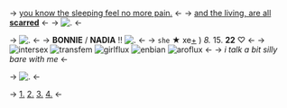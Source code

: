 -> [you know the sleeping feel no more pain.](https://open.spotify.com/track/6olS0TmHmsGr0hXtcBsiVM?si=9n5ZabhUSimD2BAQg1uzKA) <-
-> [and the living, are all **scarred**](https://open.spotify.com/track/6olS0TmHmsGr0hXtcBsiVM?si=9n5ZabhUSimD2BAQg1uzKA) <-
-> ![.](https://media.discordapp.net/attachments/1049161586436218980/1059628708283027557/IMG_9212.png) <-

-> ![.](https://gifs.crd.co/assets/images/gallery22/112e5b89_original.gif?v=d417d32b) <-
-> **BONNIE** / **NADIA** !! ![.](https://enchantments.carrd.co/assets/images/gallery02/56661dac.gif?v=8a8ea568) <-
-> `she` ★ xe[+](https://en.pronouns.page/@mustaine) ) *8.* 15. **22** ♡ <-
-> ![intersex](https://i.postimg.cc/0jLrptYC/Untitled512-20220918064009.png) ![transfem](https://i.postimg.cc/mrbkN1HK/Untitled512-20220918064324.png) ![girlflux](https://i.postimg.cc/wv41Bx3Z/Untitled512-20220918063838.png) ![enbian](https://i.postimg.cc/SRSYYgWC/Untitled512-20221015083648.png) ![aroflux](https://i.postimg.cc/DwDFmWcq/Untitled512-20220918064956.png) <-
-> *i talk a bit silly bare with me* <-

-> ![.](https://enchantments.carrd.co/assets/images/gallery08/88b45802.png?v=8a8ea568) <-

-> [1.](http://txti.es/y737o) [2.](http://txti.es/0h27n) [3.](http://txti.es/mg2as) [4.](https://rentry.co/bonnieirls) <-